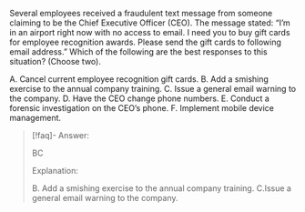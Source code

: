 
Several employees received a fraudulent text message from someone claiming to be the Chief Executive Officer (CEO). The message stated: “I’m in an airport right now with no access to email. I need you to buy gift cards for employee recognition awards. Please send the gift cards to following email address.” Which of the following are the best responses to this situation? (Choose two). 

A. Cancel current employee recognition gift cards. 
B. Add a smishing exercise to the annual company training. 
C. Issue a general email warning to the company. 
D. Have the CEO change phone numbers. 
E. Conduct a forensic investigation on the CEO’s phone.
F. Implement mobile device management.

> [!faq]- Answer: 
> 
> BC
> 
> Explanation:
> 
> B. Add a smishing exercise to the annual company training. C.Issue a general email warning to the company.

